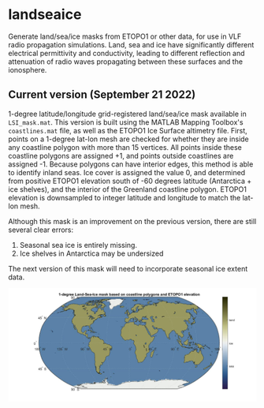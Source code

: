 # landseaice
Generate land/sea/ice masks from ETOPO1 or other data, for use in VLF radio propagation simulations.  Land, sea and ice have significantly different electrical permittivity and conductivity, leading to different reflection and attenuation of radio waves propagating between these surfaces and the ionosphere.

## Current version (September 21 2022)

1-degree latitude/longitude grid-registered land/sea/ice mask available in ````LSI_mask.mat````.  This version is built using the MATLAB Mapping Toolbox's ````coastlines.mat```` file, as well as the ETOPO1 Ice Surface altimetry file.  First, points on a 1-degree lat-lon mesh are checked for whether they are inside any coastline polygon with more than 15 vertices.  All points inside these coastline polygons are assigned +1, and points outside coastlines are assigned -1.  Because polygons can have interior edges, this method is able to identify inland seas.  Ice cover is assigned the value 0, and determined from positive ETOPO1 elevation south of -60 degrees latitude (Antarctica + ice shelves), and the interior of the Greenland coastline polygon.  ETOPO1 elevation is downsampled to integer latitude and longitude to match the lat-lon mesh.

Although this mask is an improvement on the previous version, there are still several clear errors:

1. Seasonal sea ice is entirely missing.
2. Ice shelves in Antarctica may be undersized

The next version of this mask will need to incorporate seasonal ice extent data.

![1-degree land-sea-ice mask](https://github.com/andersontodds/landseaice/blob/main/lsi_ETOPO1_poly_1deg.jpg?raw=true)
